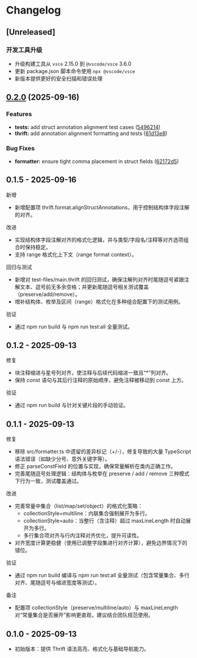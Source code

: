 # Changelog

## [Unreleased]

### 开发工具升级
- 升级构建工具从 `vsce` 2.15.0 到 `@vscode/vsce` 3.6.0
- 更新 package.json 脚本命令使用 `npx @vscode/vsce`
- 新版本提供更好的安全扫描和错误处理

## [0.2.0](https://github.com/tzzs/vsce-thrift-support/compare/v0.1.4...v0.2.0) (2025-09-16)


### Features

* **tests:** add struct annotation alignment test cases ([5496214](https://github.com/tzzs/vsce-thrift-support/commit/5496214f9303b06d92dce91a740ec4e08b705e16))
* **thrift:** add annotation alignment formatting and tests ([61d13e8](https://github.com/tzzs/vsce-thrift-support/commit/61d13e8b36c2cf679a96a5385221d8cd687d7c71))


### Bug Fixes

* **formatter:** ensure tight comma placement in struct fields ([62172d5](https://github.com/tzzs/vsce-thrift-support/commit/62172d5d0a57c8c0bcff3f91eccbe7ec6de1efeb))

## 0.1.5 - 2025-09-16

新增
- 新增配置项 thrift.format.alignStructAnnotations，用于控制结构体字段注解的对齐。

改进
- 实现结构体字段注解对齐的格式化逻辑，并与类型/字段名/注释等对齐选项组合时保持稳定。
- 支持 range 格式化上下文（range format context）。

回归与测试
- 新增对 test-files/main.thrift 的回归测试，确保注解列对齐时尾随逗号紧跟注解文本、逗号前无多余空格；并更新尾随逗号相关测试覆盖（preserve/add/remove）。
- 增补结构体、枚举及区间（range）格式化在多种组合配置下的测试用例。

验证
- 通过 npm run build 与 npm run test:all 全量测试。

## 0.1.2 - 2025-09-13

修复
- 块注释缩进与星号列对齐，使注释与后续代码缩进一致且“*”列对齐。
- 保持 const 语句与其后行注释的原始顺序，避免注释被移动到 const 上方。

验证
- 通过 npm run build 与针对关键片段的手动验证。

## 0.1.1 - 2025-09-13

修复
- 移除 src/formatter.ts 中遗留的差异标记（+/-），修复导致的大量 TypeScript 语法错误（如缺少分号、意外关键字等）。
- 修正 parseConstField 的位置与实现，确保常量解析在类内正确工作。
- 完善尾随逗号处理逻辑：结构体与枚举在 preserve / add / remove 三种模式下行为一致，测试覆盖通过。

改进
- 完善常量中集合（list/map/set/object）的格式化策略：
  - collectionStyle=multiline：内联集合强制展开为多行。
  - collectionStyle=auto：当整行（含注释）超过 maxLineLength 时自动展开为多行。
  - 多行集合项对齐与行内注释对齐优化，提升可读性。
- 对齐宽度计算更稳健（使用已调整字段集进行对齐计算），避免边界情况下的错位。

验证
- 通过 npm run build 编译与 npm run test:all 全量测试（包含常量集合、多行对齐、尾随逗号与缩进宽度等测试）。

备注
- 配置项 collectionStyle（preserve/multiline/auto）与 maxLineLength 对“常量集合是否展开”影响更直观，建议结合团队规范使用。

## 0.1.0 - 2025-09-13
- 初始版本：提供 Thrift 语法高亮、格式化与基础导航能力。
